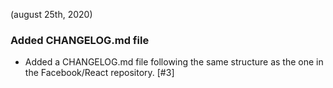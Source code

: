 (august 25th, 2020)

### Added CHANGELOG.md file

* Added a CHANGELOG.md file following the same structure as the one in the Facebook/React repository. [#3]
